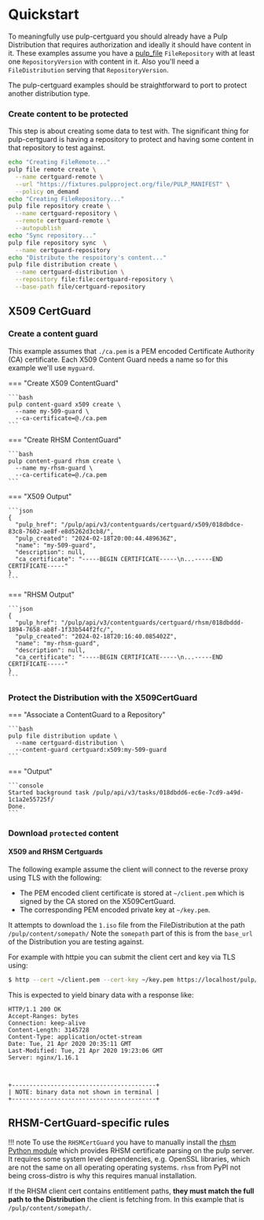 # Quickstart

To meaningfully use pulp-certguard you should already have a Pulp Distribution that requires
authorization and ideally it should have content in it. These examples assume you have a [pulp_file](site:/pulp_file/)
`FileRepository` with at least one `RepositoryVersion` with content in it. Also you'll need a `FileDistribution` serving that
`RepositoryVersion`.

The pulp-certguard examples should be straightforward to port to protect another distribution type.

### Create content to be protected

This step is about creating some data to test with. The significant thing for pulp-certguard is
having a repository to protect and having some content in that repository to test against.
```bash
echo "Creating FileRemote..."
pulp file remote create \
  --name certguard-remote \
  --url "https://fixtures.pulpproject.org/file/PULP_MANIFEST" \
  --policy on_demand
echo "Creating FileRepository..."
pulp file repository create \
  --name certguard-repository \
  --remote certguard-remote \
  --autopublish
echo "Sync repository..."
pulp file repository sync  \
  --name certguard-repository
echo "Distribute the respoitory's content..."
pulp file distribution create \
  --name certguard-distribution \
  --repository file:file:certguard-repository \
  --base-path file/certguard-repository
```

## X509 CertGuard

### Create a content guard

This example assumes that `./ca.pem` is a PEM encoded Certificate Authority (CA) certificate. Each
X509 Content Guard needs a name so for this example we'll use `myguard`.

=== "Create X509 ContentGuard"

    ```bash
    pulp content-guard x509 create \
      --name my-509-guard \
      --ca-certificate=@./ca.pem
    ```

=== "Create RHSM ContentGuard"

    ```bash
    pulp content-guard rhsm create \
      --name my-rhsm-guard \
      --ca-certificate=@./ca.pem
    ```

=== "X509 Output"

    ```json
    {
      "pulp_href": "/pulp/api/v3/contentguards/certguard/x509/018dbdce-83c8-7602-ae8f-e8d5262d3cb8/",
      "pulp_created": "2024-02-18T20:00:44.489636Z",
      "name": "my-509-guard",
      "description": null,
      "ca_certificate": "-----BEGIN CERTIFICATE-----\n...-----END CERTIFICATE-----"
    }
    ```

=== "RHSM Output"

    ```json
    {
      "pulp_href": "/pulp/api/v3/contentguards/certguard/rhsm/018dbddd-1894-7658-ab8f-1f33b544f2fc/",
      "pulp_created": "2024-02-18T20:16:40.085402Z",
      "name": "my-rhsm-guard",
      "description": null,
      "ca_certificate": "-----BEGIN CERTIFICATE-----\n...-----END CERTIFICATE-----"
    }
    ```

### Protect the Distribution with the X509CertGuard

=== "Associate a ContentGuard to a Repository"

    ```bash
    pulp file distribution update \
      --name certguard-distribution \
      --content-guard certguard:x509:my-509-guard
    ```

=== "Output"

    ```console
    Started background task /pulp/api/v3/tasks/018dbdd6-ec6e-7cd9-a49d-1c1a2e55725f/
    Done.
    ```

### Download `protected` content

#### X509 and RHSM Certguards

The following example assume the client will connect to the reverse proxy using TLS with the
following:

- The PEM encoded client certificate is stored at `~/client.pem` which is signed by the CA stored
  on the X509CertGuard.
- The corresponding PEM encoded private key at `~/key.pem`.

It attempts to download the `1.iso` file from the FileDistribution at the path
`/pulp/content/somepath/` Note the `somepath` part of this is from the `base_url` of the
Distribution you are testing against.

For example with httpie you can submit the client cert and key via TLS using:

```bash
$ http --cert ~/client.pem --cert-key ~/key.pem https://localhost/pulp/content/somepath/test.iso`
```

This is expected to yield binary data with a response like:

```console
HTTP/1.1 200 OK
Accept-Ranges: bytes
Connection: keep-alive
Content-Length: 3145728
Content-Type: application/octet-stream
Date: Tue, 21 Apr 2020 20:35:11 GMT
Last-Modified: Tue, 21 Apr 2020 19:23:06 GMT
Server: nginx/1.16.1



+-----------------------------------------+
| NOTE: binary data not shown in terminal |
+-----------------------------------------+
```

## RHSM-CertGuard-specific rules

!!! note
    To use the `RHSMCertGuard` you have to manually install the [rhsm Python module](https://pypi.org/project/rhsm/) which provides RHSM certificate parsing on the pulp server.
    It requires some system level dependencies, e.g. OpenSSL libraries, which are not the same on
    all operating operating systems. `rhsm` from PyPI not being cross-distro is why this requires
    manual installation.


If the RHSM client cert contains entitlement paths, **they must match the full path to the
Distribution** the client is fetching from. In this example that is `/pulp/content/somepath/`.


